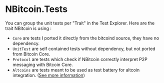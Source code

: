 # NBitcoin.Tests

You can group the unit tests per "Trait" in the Test Explorer.
Here are the trait NBitcoin is using :

* `Core` are tests I ported it directly from the bitcoind source, they have no dependency.
* `UnitTest` are self contained tests without dependency, but not ported from Bitcoin Core.
* `Protocol` are tests which check if NBitcoin correctly interpret P2P messaging with Bitcoin Core.
* `Altcoins` are tests meant to be used as test battery for altcoin integration. ([See more information](../NBitcoin.Altcoins/README.md))
